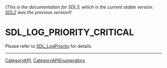 ###### (This is the documentation for SDL3, which is the current stable version. [SDL2](https://wiki.libsdl.org/SDL2/) was the previous version!)
# SDL_LOG_PRIORITY_CRITICAL

Please refer to [SDL_LogPriority](SDL_LogPriority) for details.

----
[CategoryAPI](CategoryAPI), [CategoryAPIEnumerators](CategoryAPIEnumerators)

